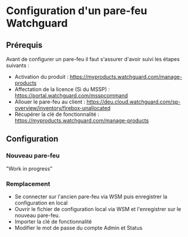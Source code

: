 # Configuration d'un pare-feu Watchguard

## Prérequis

Avant de configurer un pare-feu il faut s'assurer d'avoir suivi les étapes suivants :

* Activation du produit : https://myproducts.watchguard.com/manage-products
* Affectation de la licence (Si du MSSP) : https://portal.watchguard.com/msspcommand
* Allouer le pare-feu au client : https://deu.cloud.watchguard.com/sp-overview/inventory/firebox-unallocated
* Récupérer la clé de fonctionnalité : https://myproducts.watchguard.com/manage-products

## Configuration 

### Nouveau pare-feu

"Work in progress"

### Remplacement

* Se connecter sur l'ancien pare-feu via WSM puis enregistrer la configuration en local
* Ouvrir le fichier de configuration local via WSM et l'enregistrer sur le nouveau pare-feu.
* Importer la clé de fonctionnalité 
* Modifier le mot de passe du compte Admin et Status